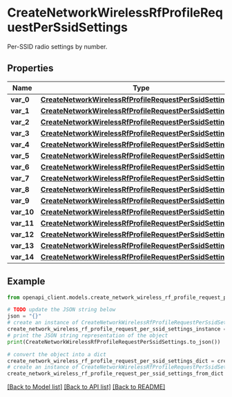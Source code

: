 # CreateNetworkWirelessRfProfileRequestPerSsidSettings

Per-SSID radio settings by number.

## Properties

Name | Type | Description | Notes
------------ | ------------- | ------------- | -------------
**var_0** | [**CreateNetworkWirelessRfProfileRequestPerSsidSettings0**](CreateNetworkWirelessRfProfileRequestPerSsidSettings0.md) |  | [optional] 
**var_1** | [**CreateNetworkWirelessRfProfileRequestPerSsidSettings1**](CreateNetworkWirelessRfProfileRequestPerSsidSettings1.md) |  | [optional] 
**var_2** | [**CreateNetworkWirelessRfProfileRequestPerSsidSettings2**](CreateNetworkWirelessRfProfileRequestPerSsidSettings2.md) |  | [optional] 
**var_3** | [**CreateNetworkWirelessRfProfileRequestPerSsidSettings3**](CreateNetworkWirelessRfProfileRequestPerSsidSettings3.md) |  | [optional] 
**var_4** | [**CreateNetworkWirelessRfProfileRequestPerSsidSettings4**](CreateNetworkWirelessRfProfileRequestPerSsidSettings4.md) |  | [optional] 
**var_5** | [**CreateNetworkWirelessRfProfileRequestPerSsidSettings5**](CreateNetworkWirelessRfProfileRequestPerSsidSettings5.md) |  | [optional] 
**var_6** | [**CreateNetworkWirelessRfProfileRequestPerSsidSettings6**](CreateNetworkWirelessRfProfileRequestPerSsidSettings6.md) |  | [optional] 
**var_7** | [**CreateNetworkWirelessRfProfileRequestPerSsidSettings7**](CreateNetworkWirelessRfProfileRequestPerSsidSettings7.md) |  | [optional] 
**var_8** | [**CreateNetworkWirelessRfProfileRequestPerSsidSettings8**](CreateNetworkWirelessRfProfileRequestPerSsidSettings8.md) |  | [optional] 
**var_9** | [**CreateNetworkWirelessRfProfileRequestPerSsidSettings9**](CreateNetworkWirelessRfProfileRequestPerSsidSettings9.md) |  | [optional] 
**var_10** | [**CreateNetworkWirelessRfProfileRequestPerSsidSettings10**](CreateNetworkWirelessRfProfileRequestPerSsidSettings10.md) |  | [optional] 
**var_11** | [**CreateNetworkWirelessRfProfileRequestPerSsidSettings11**](CreateNetworkWirelessRfProfileRequestPerSsidSettings11.md) |  | [optional] 
**var_12** | [**CreateNetworkWirelessRfProfileRequestPerSsidSettings12**](CreateNetworkWirelessRfProfileRequestPerSsidSettings12.md) |  | [optional] 
**var_13** | [**CreateNetworkWirelessRfProfileRequestPerSsidSettings13**](CreateNetworkWirelessRfProfileRequestPerSsidSettings13.md) |  | [optional] 
**var_14** | [**CreateNetworkWirelessRfProfileRequestPerSsidSettings14**](CreateNetworkWirelessRfProfileRequestPerSsidSettings14.md) |  | [optional] 

## Example

```python
from openapi_client.models.create_network_wireless_rf_profile_request_per_ssid_settings import CreateNetworkWirelessRfProfileRequestPerSsidSettings

# TODO update the JSON string below
json = "{}"
# create an instance of CreateNetworkWirelessRfProfileRequestPerSsidSettings from a JSON string
create_network_wireless_rf_profile_request_per_ssid_settings_instance = CreateNetworkWirelessRfProfileRequestPerSsidSettings.from_json(json)
# print the JSON string representation of the object
print(CreateNetworkWirelessRfProfileRequestPerSsidSettings.to_json())

# convert the object into a dict
create_network_wireless_rf_profile_request_per_ssid_settings_dict = create_network_wireless_rf_profile_request_per_ssid_settings_instance.to_dict()
# create an instance of CreateNetworkWirelessRfProfileRequestPerSsidSettings from a dict
create_network_wireless_rf_profile_request_per_ssid_settings_from_dict = CreateNetworkWirelessRfProfileRequestPerSsidSettings.from_dict(create_network_wireless_rf_profile_request_per_ssid_settings_dict)
```
[[Back to Model list]](../README.md#documentation-for-models) [[Back to API list]](../README.md#documentation-for-api-endpoints) [[Back to README]](../README.md)


